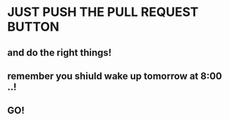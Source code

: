 # JUST PUSH THE PULL REQUEST BUTTON
## and do the right things!
## remember you shiuld wake up tomorrow at 8:00 ..!
## GO!
